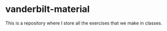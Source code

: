 # vanderbilt-material
This is a repository where I store all the exercises that we make in classes.
